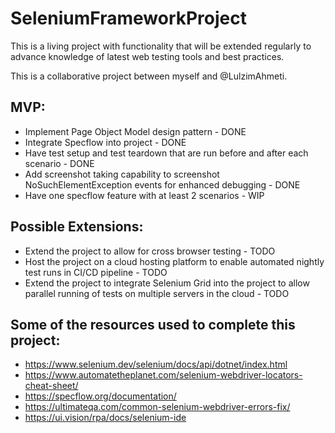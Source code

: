 # SeleniumFrameworkProject
This is a living project with functionality that will be extended regularly to advance knowledge of latest web testing tools and best practices. 

This is a collaborative project between myself and @LulzimAhmeti. 

## MVP:
- Implement Page Object Model design pattern - DONE
- Integrate Specflow into project - DONE
- Have test setup and test teardown that are run before and after each scenario - DONE
- Add screenshot taking capability to screenshot NoSuchElementException events for enhanced debugging - DONE
- Have one specflow feature with at least 2 scenarios - WIP

## Possible Extensions:
- Extend the project to allow for cross browser testing - TODO
- Host the project on a cloud hosting platform to enable automated nightly test runs in CI/CD pipeline - TODO
- Extend the project to integrate Selenium Grid into the project to allow parallel running of tests on multiple servers in the cloud - TODO

## Some of the resources used to complete this project:
- https://www.selenium.dev/selenium/docs/api/dotnet/index.html
- https://www.automatetheplanet.com/selenium-webdriver-locators-cheat-sheet/
- https://specflow.org/documentation/
- https://ultimateqa.com/common-selenium-webdriver-errors-fix/
- https://ui.vision/rpa/docs/selenium-ide




